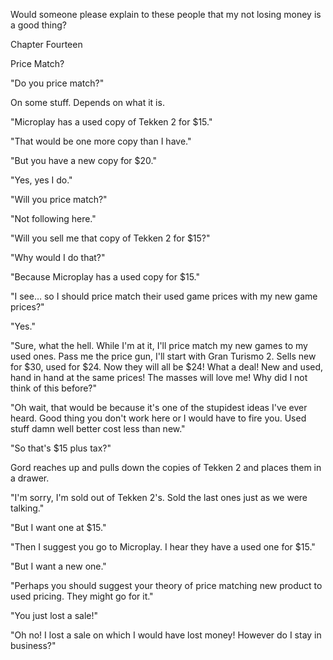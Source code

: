 
 

 

 

 

 

 

 

 

 

 




Would someone please explain to these people that my not losing money is a good thing?




 








Chapter Fourteen


Price Match?

"Do you price match?"

On some stuff.  Depends on what it is.

"Microplay has a used copy of Tekken 2 for $15."

"That would be one more copy than I have."

"But you have a new copy for $20."

"Yes, yes I do."

"Will you price match?"

"Not following here."

"Will you sell me that copy of Tekken 2 for $15?"

"Why would I do that?"

"Because Microplay has a used copy for $15."

"I see… so I should price match their used game prices with my new game prices?"

"Yes."

"Sure, what the hell.  While I'm at it, I'll price match my new games to my used ones.  Pass me the price gun, I'll start with Gran Turismo 2.  Sells new for $30, used for $24.  Now they will all be $24!  What a deal!  New and used, hand in hand at the same prices!  The masses will love me!  Why did I not think of this before?"

<Dramatic pause>

"Oh wait, that would be because it's one of the stupidest ideas I've ever heard.  Good thing you don't work here or I would have to fire you.  Used stuff damn well better cost less than new."

<pause>

"So that's $15 plus tax?"

Gord reaches up and pulls down the copies of Tekken 2 and places them in a drawer. 

"I'm sorry, I'm sold out of Tekken 2's.  Sold the last ones just as we were talking."

"But I want one at $15."

"Then I suggest you go to Microplay.  I hear they have a used one for $15."

"But I want a new one."

"Perhaps you should suggest your theory of price matching new product to used pricing.  They might go for it."

"You just lost a sale!"

"Oh no!  I lost a sale on which I would have lost money!  However do I stay in business?"

 

 
 
 
 
 
 
 
 
 
 
 
